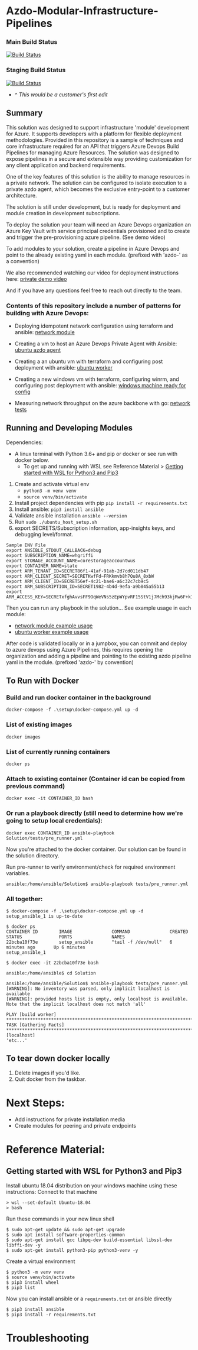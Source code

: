# Azdo-Modular-Infrastructure-Pipelines

### Main Build Status 

[![Build Status](https://dev.azure.com/csebraveheart/Azdo-Modular-Infrastructure-Pipelines/_apis/build/status/Pre-provisioning?branchName=main)](https://dev.azure.com/csebraveheart/Azdo-Modular-Infrastructure-Pipelines/_build/latest?definitionId=36&branchName=main)

### Staging Build Status 
[![Build Status](https://dev.azure.com/csebraveheart/Azdo-Modular-Infrastructure-Pipelines/_apis/build/status/staging-pre-provisioning?branchName=staging)](https://dev.azure.com/csebraveheart/Azdo-Modular-Infrastructure-Pipelines/_build/latest?definitionId=38&branchName=staging)
- ^ *This would be a customer's first edit* 

  
## Summary 

This solution was designed to support infrastructure 'module' development for Azure. It supports developers with a platform for flexible deployment methodologies. Provided in this repository is a sample of techniques and core infrastructure required for an API that triggers Azure Devops Build Pipelines for managing Azure Resources. The solution was designed to expose pipelines in a secure and extensible way providing customization for any client application and backend requirements.  

One of the key features of this solution is the ability to manage resources in a private network. The solution can be configured to isolate execution to a private azdo agent, which becomes the exclusive entry-point to a customer architecture. 

The solution is still under development, but is ready for deployment and module creation in development subscriptions.  

To deploy the solution your team will need an Azure Devops organization an Azure Key Vault with service principal credentials provisioned and to create and trigger the pre-provisioning azure pipeline. (See demo video)

To add modules to your solution, create a pipeline in Azure Devops and point to the already existing yaml in each module. (prefixed with 'azdo-' as a convention)

We also recommended watching our video for deployment instructions here: [private demo video](https://msit.microsoftstream.com/video/2d40a1ff-0400-9fb2-790d-f1eb04dc9df9)

And if you have any questions feel free to reach out directly to the team. 

### Contents of this repository include a number of patterns for building with Azure Devops:  

- Deploying idempotent network configuration using terraform and ansible: [network module](src/modules/network/)

- Creating a vm to host an Azure Devops Private Agent with Ansible: [ubuntu azdo agent](src/modules/ubuntu_azdo_agent)

- Creating a an ubuntu vm with terraform and configuring post deployment with ansible: [ubuntu worker](src/modules/ubuntu_worker)

- Creating a new windows vm with terraform, configuring winrm, and configuring post deployment with ansible: [windows machine ready for config](src/modules/windows_worker)

- Measuring network throughput on the azure backbone with go: [network tests](src/network-tests)

## Running and Developing Modules

Dependencies: 
- A linux terminal with Python 3.6+ and pip or docker or see run with docker below. 
    - To get up and running with WSL see Reference Material > [Getting started with WSL for Python3 and Pip3](#getting-started-with-wsl-for-python3-and-pip3) 

1. Create and activate virtual env 
    - `python3 -m venv venv` 
    - `source venv/bin/activate` 
1. Install project dependencies with pip
`pip install -r requirements.txt`
1. Install ansible: `pip3 install ansible` 
1. Validate ansible installation
`ansible --version` 
1. Run `sudo ./ubuntu_host_setup.sh` 
1. export SECRETS/Subscription information, app-insights keys, and debugging level/format. 

```
Sample ENV File
export ANSIBLE_STDOUT_CALLBACK=debug
export SUBSCRIPTION_NAME=whgriffi 
export STORAGE_ACCOUNT_NAME=corestorageaccountwus 
export CONTAINER_NAME=state 
export ARM_TENANT_ID=SECRET86f1-41af-91ab-2d7cd011db47
export ARM_CLIENT_SECRET=SECRETKwfFd~FRKkmvb8h7Qu8A_8xbW
export ARM_CLIENT_ID=SECRET56ef-4c21-bae6-a6c32c7cb9c5
export ARM_SUBSCRIPTION_ID=SECRET1982-4b4d-9efa-a9b845a55b13
export ARM_ACCESS_KEY=SECRETxfghAvvsFF9OqWeVNs5zEpWYpvRF15StV1j7Mch93kjRw6F+k12v0RZrL7xlufKl9H5KRagcmk9SA== 
```
Then you can run any playbook in the solution...
See example usage in each module:
- [network module example usage](/src/modules/network/example_usage.md) 
- [ubuntu worker example usage](/src/modules/ubuntu_worker/example_usage.md)

After code is validated locally or in a jumpbox, you can commit and deploy to azure devops using Azure Pipelines, this requires opening the organization and adding a pipeline and pointing to the existing azdo pipeline yaml in the module.  (prefixed 'azdo-' by convention)

## To Run with Docker

### Build and run docker container in the background
`docker-compose -f .\setup\docker-compose.yml up -d`

### List of existing images
`docker images`

### List of currently running containers
`docker ps`

### Attach to existing container (Container id can be copied from previous command)
`docker exec -it CONTAINER_ID bash`

### Or run a playbook directly (still need to determine how we're going to setup local credentials): 
`docker exec CONTAINER_ID ansible-playbook Solution/tests/pre_runner.yml`

Now you're attached to the docker container. Our solution can be found in the solution directory. 

Run pre-runner to verify environment/check for required environment variables. 

`ansible:/home/ansible/Solution$ ansible-playbook tests/pre_runner.yml`

### All together: 
```
$ docker-compose -f .\setup\docker-compose.yml up -d
setup_ansible_1 is up-to-date

$ docker ps
CONTAINER ID        IMAGE               COMMAND               CREATED             STATUS              PORTS               NAMES
22bcba10f73e        setup_ansible       "tail -f /dev/null"   6 minutes ago       Up 6 minutes                            setup_ansible_1

$ docker exec -it 22bcba10f73e bash

ansible:/home/ansible$ cd Solution

ansible:/home/ansible/Solution$ ansible-playbook tests/pre_runner.yml 
[WARNING]: No inventory was parsed, only implicit localhost is available
[WARNING]: provided hosts list is empty, only localhost is available. Note that the implicit localhost does not match 'all'

PLAY [build worker] *****************************************************************************************************************************************************************************************************************************
TASK [Gathering Facts] ****************************************************************************************************************************************************************************************************************************************ok: [localhost]
'etc...'
```
## To tear down docker locally 
1. Delete images if you'd like.  
2. Quit docker from the taskbar. 

# Next Steps: 
- Add instructions for private installation media 
- Create modules for peering and private endpoints 

# Reference Material: 

## Getting started with WSL for Python3 and Pip3 

Install ubuntu 18.04 distribution on your windows machine using these instructions: 
Connect to that machine
```
> wsl --set-default Ubuntu-18.04
> bash 
```

Run these commands in your new linux shell 

```
$ sudo apt-get update && sudo apt-get upgrade
$ sudo apt install software-properties-common
$ sudo apt-get install gcc libpq-dev build-essential libssl-dev libffi-dev -y
$ sudo apt-get install python3-pip python3-venv -y
```

Create a virtual environment 

```
$ python3 -m venv venv 
$ source venv/bin/activate 
$ pip3 install wheel
$ pip3 list 
```

Now you can install ansible or a `requirements.txt` or ansible directly 

```
$ pip3 install ansible 
$ pip3 install -r requirements.txt
```

# Troubleshooting 
